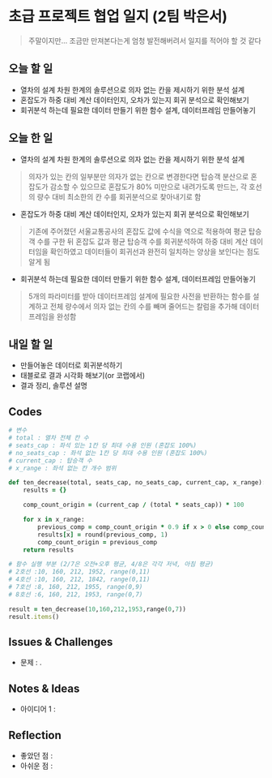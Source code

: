 # 초급 프로젝트 협업 일지 (2팀 박은서)
> 주말이지만... 조금만 만져본다는게 엄청 발전해버려서 일지를 적어야 할 것 같다
## 오늘 할 일
* 열차의 설계 차원 한계의 솔루션으로 의자 없는 칸을 제시하기 위한 분석 설계
* 혼잡도가 하중 대비 계산 데이터인지, 오차가 있는지 회귀 분석으로 확인해보기
* 회귀분석 하는데 필요한 데이터 만들기 위한 함수 설계, 데이터프레임 만들어놓기
## 오늘 한 일
* 열차의 설계 차원 한계의 솔루션으로 의자 없는 칸을 제시하기 위한 분석 설계
> 의자가 있는 칸의 일부분만 의자가 없는 칸으로 변경한다면 탑승객 분산으로 혼잡도가 감소할 수 있으므로
> 혼잡도가 80% 미만으로 내려가도록 만드는, 각 호선의 량수 대비 최소한의 칸 수를 회귀분석으로 찾아내기로 함
* 혼잡도가 하중 대비 계산 데이터인지, 오차가 있는지 회귀 분석으로 확인해보기
> 기존에 주어졌던 서울교통공사의 혼잡도 값에 수식을 역으로 적용하여 평균 탑승객 수를 구한 뒤
> 혼잡도 값과 평균 탑승객 수를 회귀분석하여 하중 대비 계산 데이터임을 확인하였고
> 데이터들이 회귀선과 완전히 일치하는 양상을 보인다는 점도 알게 됨
* 회귀분석 하는데 필요한 데이터 만들기 위한 함수 설계, 데이터프레임 만들어놓기
> 5개의 파라미터를 받아 데이터프레임 설계에 필요한 사전을 반환하는 함수를 설계하고
> 전체 량수에서 의자 없는 칸의 수를 빼며 줄어드는 칼럼을 추가해 데이터프레임을 완성함
## 내일 할 일
* 만들어놓은 데이터로 회귀분석하기
* 태블로로 결과 시각화 해보기(or 코랩에서)
* 결과 정리, 솔루션 설명
## Codes
```ruby
# 변수
# total : 열차 전체 칸 수
# seats_cap : 좌석 있는 1칸 당 최대 수용 인원 (혼잡도 100%)
# no_seats_cap : 좌석 없는 1칸 당 최대 수용 인원 (혼잡도 100%)
# current_cap : 탑승객 수
# x_range : 좌석 없는 칸 개수 범위

def ten_decrease(total, seats_cap, no_seats_cap, current_cap, x_range):
    results = {}

    comp_count_origin = (current_cap / (total * seats_cap)) * 100

    for x in x_range:
        previous_comp = comp_count_origin * 0.9 if x > 0 else comp_count_origin # 
        results[x] = round(previous_comp, 1)
        comp_count_origin = previous_comp
    return results

# 함수 실행 부분 (2/7은 오전+오후 평균, 4/8은 각각 저녁, 아침 평균)
# 2호선 :10, 160, 212, 1952, range(0,11)
# 4호선 :10, 160, 212, 1842, range(0,11)
# 7호선 :8, 160, 212, 1955, range(0,9)
# 8호선 :6, 160, 212, 1953, range(0,7)

result = ten_decrease(10,160,212,1953,range(0,7))
result.items()
```
## Issues & Challenges
* 문제 : .
## Notes & Ideas
* 아이디어 1 : 
## Reflection
* 좋았던 점 : 
* 아쉬운 점 : 
